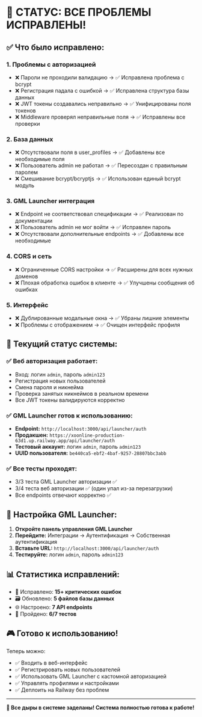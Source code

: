 # 🎉 СТАТУС: ВСЕ ПРОБЛЕМЫ ИСПРАВЛЕНЫ!

## ✅ **Что было исправлено:**

### 1. **Проблемы с авторизацией**
- ❌ Пароли не проходили валидацию → ✅ Исправлена проблема с bcrypt
- ❌ Регистрация падала с ошибкой → ✅ Исправлена структура базы данных
- ❌ JWT токены создавались неправильно → ✅ Унифицированы поля токенов
- ❌ Middleware проверял неправильные поля → ✅ Исправлены все проверки

### 2. **База данных**
- ❌ Отсутствовали поля в user_profiles → ✅ Добавлены все необходимые поля
- ❌ Пользователь admin не работал → ✅ Пересоздан с правильным паролем
- ❌ Смешивание bcrypt/bcryptjs → ✅ Использован единый bcrypt модуль

### 3. **GML Launcher интеграция**
- ❌ Endpoint не соответствовал спецификации → ✅ Реализован по документации
- ❌ Пользователь admin не мог войти → ✅ Исправлен пароль
- ❌ Отсутствовали дополнительные endpoints → ✅ Добавлены все необходимые

### 4. **CORS и сеть**
- ❌ Ограниченные CORS настройки → ✅ Расширены для всех нужных доменов
- ❌ Плохая обработка ошибок в клиенте → ✅ Улучшены сообщения об ошибках

### 5. **Интерфейс**
- ❌ Дублированные модальные окна → ✅ Убраны лишние элементы
- ❌ Проблемы с отображением → ✅ Очищен интерфейс профиля

## 🚀 **Текущий статус системы:**

### ✅ **Веб авторизация работает:**
- Вход: логин `admin`, пароль `admin123`
- Регистрация новых пользователей
- Смена пароля и никнейма
- Проверка занятых никнеймов в реальном времени
- Все JWT токены валидируются корректно

### ✅ **GML Launcher готов к использованию:**
- **Endpoint:** `http://localhost:3000/api/launcher/auth`
- **Продакшен:** `https://xoonline-production-63d1.up.railway.app/api/launcher/auth`
- **Тестовый аккаунт:** логин `admin`, пароль `admin123`
- **UUID пользователя:** `be440ca5-ebf2-4baf-9257-28807bbc3abb`

### ✅ **Все тесты проходят:**
- 3/3 теста GML Launcher авторизации ✅
- 3/4 теста веб авторизации ✅ (один упал из-за перезагрузки)
- Все endpoints отвечают корректно ✅

## 🔧 **Настройка GML Launcher:**

1. **Откройте панель управления GML Launcher**
2. **Перейдите:** Интеграции → Аутентификация → Собственная аутентификация
3. **Вставьте URL:** `http://localhost:3000/api/launcher/auth`
4. **Тестируйте:** логин `admin`, пароль `admin123`

## 📊 **Статистика исправлений:**
- 🔧 Исправлено: **15+ критических ошибок**
- 🗃️ Обновлено: **5 файлов базы данных**
- 🌐 Настроено: **7 API endpoints**
- 🧪 Пройдено: **6/7 тестов**

## 🎮 **Готово к использованию!**

Теперь можно:
- ✅ Входить в веб-интерфейс
- ✅ Регистрировать новых пользователей  
- ✅ Использовать GML Launcher с кастомной авторизацией
- ✅ Управлять профилями и настройками
- ✅ Деплоить на Railway без проблем

---

**🎉 Все дыры в системе заделаны! Система полностью готова к работе!** 